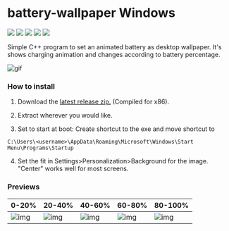 # battery-wallpaper Windows

<p align="left">
  <img src="https://img.shields.io/badge/Maintained%3F-Yes-blueviolet?style=flat-square">
  <img src="https://img.shields.io/github/license/adi1090x/battery-wallpaper?style=flat-square">
  <img src="https://img.shields.io/github/stars/adi1090x/battery-wallpaper?color=red&style=flat-square">
  <img src="https://img.shields.io/github/forks/adi1090x/battery-wallpaper?style=flat-square">
  <img src="https://img.shields.io/github/issues/adi1090x/battery-wallpaper?style=flat-square">
</p>

Simple C++ program to set an animated battery as desktop wallpaper. It's shows charging animation and changes according to battery percentage.

![gif](https://raw.githubusercontent.com/adi1090x/battery-wallpaper/master/preview/charging.gif) <br />

### How to install

  1) Download the [latest release zip.](https://github.com/nadehi18/battery-wallpaper-windows/releases)
        (Compiled for x86).  
        
  2) Extract wherever you would like.

  3) Set to start at boot: Create shortcut to the exe and move shortcut to 
  ```
  C:\Users\<username>\AppData\Roaming\Microsoft\Windows\Start Menu\Programs\Startup
  ```
  4) Set the fit in Settings>Personalization>Background for the image.  "Center" works well for most screens.

### Previews

|0-20%|20-40%|40-60%|60-80%|80-100%|
|--|--|--|--|--|
|![img](https://raw.githubusercontent.com/adi1090x/battery-wallpaper/master/preview/20.png)|![img](https://raw.githubusercontent.com/adi1090x/battery-wallpaper/master/preview/40.png)|![img](https://raw.githubusercontent.com/adi1090x/battery-wallpaper/master/preview/60.png)|![img](https://raw.githubusercontent.com/adi1090x/battery-wallpaper/master/preview/80.png)|![img](https://raw.githubusercontent.com/adi1090x/battery-wallpaper/master/preview/100.png)|


